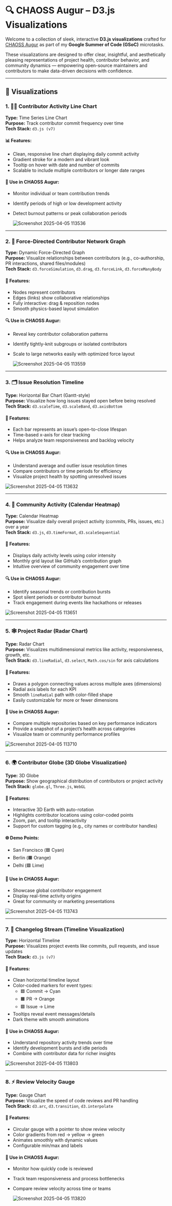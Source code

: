 # 🔍 CHAOSS Augur – D3.js Visualizations

Welcome to a collection of sleek, interactive **D3.js visualizations** crafted for [CHAOSS Augur](https://chaoss.community/augur) as part of my **Google Summer of Code (GSoC)** microtasks.

These visualizations are designed to offer clear, insightful, and aesthetically pleasing representations of project health, contributor behavior, and community dynamics — empowering open-source maintainers and contributors to make data-driven decisions with confidence.

---

## 🌟 Visualizations

### 1. 👨‍💻 Contributor Activity Line Chart  
**Type:** Time Series Line Chart  
**Purpose:** Track contributor commit frequency over time  
**Tech Stack:** `d3.js (v7)`

#### 📊 Features:
- Clean, responsive line chart displaying daily commit activity  
- Gradient stroke for a modern and vibrant look  
- Tooltip on hover with date and number of commits  
- Scalable to include multiple contributors or longer date ranges

#### 🧠 Use in CHAOSS Augur:
- Monitor individual or team contribution trends  
- Identify periods of high or low development activity  
- Detect burnout patterns or peak collaboration periods

  ![Screenshot 2025-04-05 113536](https://github.com/user-attachments/assets/88f8b5d6-96b1-4187-8471-cc9e7c8e3496)

---

### 2. 🧭 Force-Directed Contributor Network Graph  
**Type:** Dynamic Force-Directed Graph  
**Purpose:** Visualize relationships between contributors (e.g., co-authorship, PR interactions, shared files/modules)  
**Tech Stack:** `d3.forceSimulation`, `d3.drag`, `d3.forceLink`, `d3.forceManyBody` 

#### 🔧 Features:
- Nodes represent contributors  
- Edges (links) show collaborative relationships  
- Fully interactive: drag & reposition nodes  
- Smooth physics-based layout simulation

#### 🔍 Use in CHAOSS Augur:
- Reveal key contributor collaboration patterns  
- Identify tightly-knit subgroups or isolated contributors  
- Scale to large networks easily with optimized force layout

  ![Screenshot 2025-04-05 113559](https://github.com/user-attachments/assets/7b71b0d5-049a-48ff-8635-e7bcc0d7a6e4)

---

### 3. 🗂️ Issue Resolution Timeline  
**Type:** Horizontal Bar Chart (Gantt-style)  
**Purpose:** Visualize how long issues stayed open before being resolved  
**Tech Stack:** `d3.scaleTime`, `d3.scaleBand`, `d3.axisBottom` 

#### 🔧 Features:
- Each bar represents an issue’s open-to-close lifespan  
- Time-based x-axis for clear tracking  
- Helps analyze team responsiveness and backlog velocity

#### 🔍 Use in CHAOSS Augur:
- Understand average and outlier issue resolution times  
- Compare contributors or time periods for efficiency  
- Visualize project health by spotting unresolved issues

![Screenshot 2025-04-05 113632](https://github.com/user-attachments/assets/a7e0fbfd-b3e0-43e8-8413-8fc88ea61dc3)

---

### 4. 📆 Community Activity (Calendar Heatmap)  
**Type:** Calendar Heatmap  
**Purpose:** Visualize daily overall project activity (commits, PRs, issues, etc.) over a year  
**Tech Stack:** `d3.js`, `d3.timeFormat`, `d3.scaleSequential`

#### 🔧 Features:
- Displays daily activity levels using color intensity  
- Monthly grid layout like GitHub’s contribution graph  
- Intuitive overview of community engagement over time

#### 🔍 Use in CHAOSS Augur:
- Identify seasonal trends or contribution bursts  
- Spot silent periods or contributor burnout  
- Track engagement during events like hackathons or releases

![Screenshot 2025-04-05 113651](https://github.com/user-attachments/assets/83c8cf42-d82f-4694-9cf3-1b55aa41f3d6)

---

### 5. 🕸️ Project Radar (Radar Chart)  
**Type:** Radar Chart  
**Purpose:** Visualizes multidimensional metrics like activity, responsiveness, growth, etc.  
**Tech Stack:** `d3.lineRadial`, `d3.select`, `Math.cos/sin` for axis calculations 

#### 🔧 Features:
- Draws a polygon connecting values across multiple axes (dimensions)  
- Radial axis labels for each KPI  
- Smooth `lineRadial` path with color-filled shape  
- Easily customizable for more or fewer dimensions

#### 🧠 Use in CHAOSS Augur:
- Compare multiple repositories based on key performance indicators  
- Provide a snapshot of a project’s health across categories  
- Visualize team or community performance profiles

![Screenshot 2025-04-05 113710](https://github.com/user-attachments/assets/b008a3df-e7be-4a9d-94e8-69324c1abd32)

---

### 6. 🌍 Contributor Globe (3D Globe Visualization)  
**Type:** 3D Globe  
**Purpose:** Show geographical distribution of contributors or project activity  
**Tech Stack:** `globe.gl`, `Three.js`, `WebGL`

#### 🔧 Features:
- Interactive 3D Earth with auto-rotation  
- Highlights contributor locations using color-coded points  
- Zoom, pan, and tooltip interactivity  
- Support for custom tagging (e.g., city names or contributor handles)

#### 🌐 Demo Points:
- San Francisco (🟦 Cyan)  
- Berlin (🟧 Orange)  
- Delhi (🟩 Lime)

#### 🧠 Use in CHAOSS Augur:
- Showcase global contributor engagement  
- Display real-time activity origins  
- Great for community or marketing presentations

![Screenshot 2025-04-05 113743](https://github.com/user-attachments/assets/ba0e1e11-7df9-438e-b23d-e38f1ba748a4)

---

### 7. 📜 Changelog Stream (Timeline Visualization)  
**Type:** Horizontal Timeline  
**Purpose:** Visualizes project events like commits, pull requests, and issue updates  
**Tech Stack:** `d3.js (v7)` 

#### 🔧 Features:
- Clean horizontal timeline layout  
- Color-coded markers for event types:  
  - 🟦 Commit → Cyan  
  - 🟧 PR → Orange  
  - 🟩 Issue → Lime  
- Tooltips reveal event messages/details  
- Dark theme with smooth animations

#### 🧠 Use in CHAOSS Augur:
- Understand repository activity trends over time  
- Identify development bursts and idle periods  
- Combine with contributor data for richer insights

![Screenshot 2025-04-05 113803](https://github.com/user-attachments/assets/22a34ddb-28d3-4d82-a806-f1255050b089)

---

### 8. ⚡ Review Velocity Gauge  
**Type:** Gauge Chart  
**Purpose:** Visualize the speed of code reviews and PR handling  
**Tech Stack:** `d3.arc`, `d3.transition`, `d3.interpolate` 

#### 🔧 Features:
- Circular gauge with a pointer to show review velocity  
- Color gradients from red → yellow → green  
- Animates smoothly with dynamic values  
- Configurable min/max and labels

#### 🧠 Use in CHAOSS Augur:
- Monitor how quickly code is reviewed  
- Track team responsiveness and process bottlenecks  
- Compare review velocity across time or teams

  ![Screenshot 2025-04-05 113820](https://github.com/user-attachments/assets/2425e530-65d3-45da-943b-9ea31efe15be)
